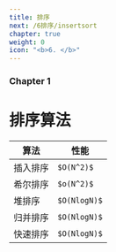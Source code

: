```yaml
---
title: 排序
next: /6排序/insertsort
chapter: true
weight: 0
icon: "<b>6. </b>"
---
```


### Chapter 1

# 排序算法

算法 | 性能
--- | ---
插入排序 | `$O(N^2)$`
希尔排序 | `$o(N^2)$`
堆排序 | `$O(NlogN)$`
归并排序 | `$O(NlogN)$`
快速排序 | `$O(NlogN)$`
